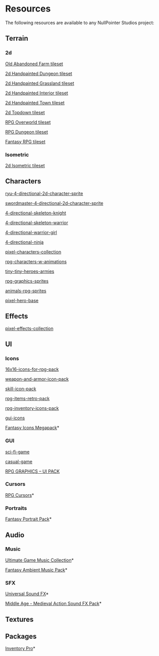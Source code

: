 # Resources

The following resources are available to any NullPointer Studios project:

## Terrain

### 2d
[Old Abandoned Farm tileset](https://tokegameart.net/item/old-abandoned-farm-top-game-tileset/)

[2d Handpainted Dungeon tileset](https://www.gamedevmarket.net/asset/2d-hand-painted-dungeon-tileset-3011/)

[2d Handpainted Grassland tileset](https://www.gamedevmarket.net/asset/2d-hand-painted-grassland-tileset-6628/)

[2d Handpainted Interior tileset](https://www.gamedevmarket.net/asset/2d-hand-painted-interior-tileset-6627/)

[2d Handpainted Town tileset](https://www.gamedevmarket.net/asset/2d-hand-painted-town-tileset-6626/)

[2d Topdown tileset](https://www.gamedevmarket.net/asset/2d-topdown-tile-set-6645/)

[RPG Overworld tileset](https://www.gamedevmarket.net/asset/rpg-overworld-tileset/)

[RPG Dungeon tileset](https://www.gamedevmarket.net/asset/rpg-dungeon-tileset-plus-2-bonus-characters-9179/)

[Fantasy RPG tileset](https://www.gamedevmarket.net/asset/fantasy-rpg-tileset-pack-3541/)

### Isometric
[2d Isometric tileset](https://www.gamedevmarket.net/asset/2d-isometric-tile-pack-6970/)

## Characters
[ryu-4-directional-2d-character-sprite](https://tokegameart.net/item/ryu-4-directional-2d-character-sprite/)

[swordmaster-4-directional-2d-character-sprite](https://tokegameart.net/item/swordmaster-4-directional-2d-character-sprite/)

[4-directional-skeleton-knight](https://tokegameart.net/item/4-directional-skeleton-knight/)

[4-directional-skeleton-warrior](https://tokegameart.net/item/4-directional-skeleton-warrior/)

[4-directional-warrior-girl](https://tokegameart.net/item/4-directional-warrior-girl/)

[4-directional-ninja](https://tokegameart.net/item/4-directional-ninja/)

[pixel-characters-collection](https://www.gamedevmarket.net/asset/pixel-characters-collection-vol-1-6759/)

[rpg-characters-w-animations](https://www.gamedevmarket.net/asset/over-80-rpg-characters-w-animations-3540/)

[tiny-tiny-heroes-armies](https://www.gamedevmarket.net/asset/tiny-tiny-heroes-armies-8686/)

[rpg-graphics-sprites](https://www.gamedevmarket.net/asset/7souls-rpg-graphics-sprites-1596/)

[animals-rpg-sprites](https://www.gamedevmarket.net/asset/animals-rpg-sprites-8008/)

[pixel-hero-base](https://www.gamedevmarket.net/asset/pixel-hero-base-1099/)

## Effects
[pixel-effects-collection](https://www.gamedevmarket.net/asset/pixel-effects-collection-01-8964/)

## UI

### Icons
[16x16-icons-for-rpg-pack](https://www.gamedevmarket.net/asset/16x16-icons-for-rpg-pack-1-915/)

[weapon-and-armor-icon-pack](https://www.gamedevmarket.net/asset/weapon-and-armor-icon-pack-8721/)

[skill-icon-pack](https://www.gamedevmarket.net/asset/skill-icon-pack-8729/)

[rpg-items-retro-pack](https://www.gamedevmarket.net/asset/rpg-items-retro-pack-2585/)

[rpg-inventory-icons-pack](https://www.gamedevmarket.net/asset/rpg-inventory-icons-pack-vol1-1552/)

[gui-icons](https://www.gamedevmarket.net/asset/gui-icons-8656/)

[Fantasy Icons Megapack](https://assetstore.unity.com/packages/2d/gui/icons/fantasy-icons-megapack-97000)*

### GUI
[sci-fi-game](https://tokegameart.net/item/cartoon-sci-fi-game-gui/)

[casual-game](https://tokegameart.net/item/casual-game-gui/)

[RPG GRAPHICS – UI PACK](https://www.gamedevmarket.net/asset/7souls-rpg-graphics-pack-2-ui-1208/)

### Cursors

[RPG Cursors](https://assetstore.unity.com/packages/2d/gui/icons/rpg-cursors-40575)*

### Portraits

[Fantasy Portrait Pack](https://assetstore.unity.com/packages/2d/characters/fantasy-portrait-pack-10632)*

## Audio

### Music

[Ultimate Game Music Collection](https://assetstore.unity.com/packages/audio/music/orchestral/ultimate-game-music-collection-37351)*

[Fantasy Ambient Music Pack](https://assetstore.unity.com/packages/audio/music/fantasy-ambient-music-pack-49863)*

### SFX

[Universal Sound FX](https://assetstore.unity.com/packages/audio/sound-fx/universal-sound-fx-17256)*

[Middle Age - Medieval Action Sound FX Pack](https://assetstore.unity.com/packages/audio/sound-fx/middle-age-medieval-action-sound-fx-pack-54030)*

## Textures

## Packages

[Inventory Pro](https://assetstore.unity.com/packages/tools/gui/inventory-pro-66801)*

